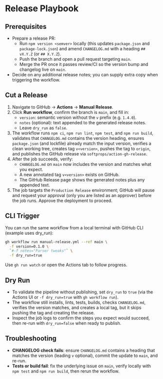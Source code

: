 # Release Playbook

## Prerequisites
- Prepare a release PR:
  - Run `npm version <semver>` locally (this updates `package.json` and `package-lock.json`) and amend `CHANGELOG.md` with a heading `## vX.Y.Z` (or `## X.Y.Z`).
  - Push the branch and open a pull request targeting `main`.
  - Merge the PR once it passes review/CI so the version bump and changelog live on `main`.
- Decide on any additional release notes; you can supply extra copy when triggering the workflow.

## Cut a Release
1. Navigate to GitHub → **Actions** → **Manual Release**.
2. Click **Run workflow**, confirm the branch is `main`, and fill in:
   - `version`: semantic version without the `v` prefix (e.g. `1.4.0`).
   - `notes` (optional): text appended to the generated release notes.
   - Leave `dry_run` as `false`.
3. The workflow runs `npm ci`, `npm run lint`, `npm test`, and `npm run build`, validates that `CHANGELOG.md` contains the version heading, ensures `package.json` (and lockfile) already match the input version, verifies a clean working tree, creates tag `v<version>`, pushes the tag to `origin`, and publishes the GitHub release via `softprops/action-gh-release`.
4. After the job succeeds, verify:
   - `CHANGELOG.md` on `main` now includes the version and matches what you expect.
   - A new annotated tag `v<version>` exists on GitHub.
   - The GitHub Release page shows the generated notes plus any appended text.
5. The job targets the `Production Release` environment; GitHub will pause and request your approval (only you are listed as an approver) before the job runs. Approve the deployment to proceed.

## CLI Trigger
You can run the same workflow from a local terminal with GitHub CLI (example uses dry_run):

```sh
gh workflow run manual-release.yml --ref main \
  -f version=0.1.0 \
  `#-f notes="Parser tweaks"` \
  -f dry_run=true
```

Use `gh run watch` or open the Actions tab to follow progress.

## Dry Run
- To validate the pipeline without publishing, set `dry_run` to `true` (via the Actions UI or `-f dry_run=true` with `gh workflow run`).
- The workflow still installs, lints, tests, builds, checks `CHANGELOG.md`, verifies the version matches, and creates a local tag, but it skips pushing the tag and creating the release.
- Inspect the job logs to confirm the steps you expect would succeed, then re-run with `dry_run=false` when ready to publish.

## Troubleshooting
- **CHANGELOG check fails**: ensure `CHANGELOG.md` contains a heading that matches the version (leading `v` optional), commit the update to `main`, and re-run.
- **Tests or build fail**: fix the underlying issue on `main`, verify locally with `npm test` and `npm run build`, then rerun the workflow.

